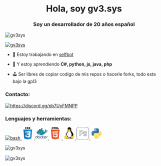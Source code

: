 <h1 align="center">Hola, soy gv3.sys</h1>
<h3 align="center">Soy un desarrollador de 20 años español</h3>

<p align="left"> <img src="https://komarev.com/ghpvc/?username=gv3sys&label=Profile%20views&color=0e75b6&style=flat" alt="gv3sys" /> </p>

<p align="left"> <a href="https://github.com/ryo-ma/github-profile-trophy"><img src="https://github-profile-trophy.vercel.app/?username=gv3sys" alt="gv3sys" /></a> </p>

- 🔭 Estoy trabajando en [selfbot](https://github.com/gv3sys/Selfbot)

- 🌱 Y estoy aprendiendo **C#, python, js, java, php**
  
- 🕹️ Ser libres de copiar codigo de mis repos o hacerle forks, todo esta bajo la gpl3

<h3 align="left">Contacto:</h3>
<p align="left">
<a href="https://discord.gg/https://discord.gg/eb7UyFMNPP" target="blank"><img align="center" src="https://raw.githubusercontent.com/rahuldkjain/github-profile-readme-generator/master/src/images/icons/Social/discord.svg" alt="https://discord.gg/eb7UyFMNPP" height="30" width="40" /></a>
</p>

<h3 align="left">Lenguajes y herramientas:</h3>
<p align="left"> <a href="https://www.gnu.org/software/bash/" target="_blank" rel="noreferrer"> <img src="https://www.vectorlogo.zone/logos/gnu_bash/gnu_bash-icon.svg" alt="bash" width="40" height="40"/> </a> <a href="https://www.w3schools.com/css/" target="_blank" rel="noreferrer"> <img src="https://raw.githubusercontent.com/devicons/devicon/master/icons/css3/css3-original-wordmark.svg" alt="css3" width="40" height="40"/> </a> <a href="https://www.docker.com/" target="_blank" rel="noreferrer"> <img src="https://raw.githubusercontent.com/devicons/devicon/master/icons/docker/docker-original-wordmark.svg" alt="docker" width="40" height="40"/> </a> <a href="https://www.w3.org/html/" target="_blank" rel="noreferrer"> <img src="https://raw.githubusercontent.com/devicons/devicon/master/icons/html5/html5-original-wordmark.svg" alt="html5" width="40" height="40"/> </a> <a href="https://www.linux.org/" target="_blank" rel="noreferrer"> <img src="https://raw.githubusercontent.com/devicons/devicon/master/icons/linux/linux-original.svg" alt="linux" width="40" height="40"/> </a> <a href="https://www.photoshop.com/en" target="_blank" rel="noreferrer"> <img src="https://raw.githubusercontent.com/devicons/devicon/master/icons/photoshop/photoshop-line.svg" alt="photoshop" width="40" height="40"/> </a> <a href="https://www.python.org" target="_blank" rel="noreferrer"> <img src="https://raw.githubusercontent.com/devicons/devicon/master/icons/python/python-original.svg" alt="python" width="40" height="40"/> </a> </p>

<p><img align="center" src="https://github-readme-stats.vercel.app/api/top-langs?username=gv3sys&show_icons=true&locale=en&layout=compact" alt="gv3sys" /></p>

<p><img align="center" src="https://github-readme-streak-stats.herokuapp.com/?user=gv3sys&" alt="gv3sys" /></p>

